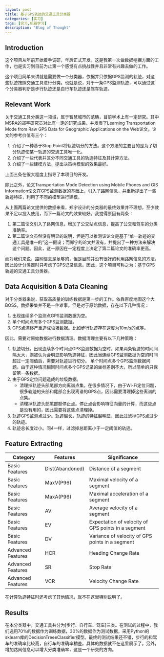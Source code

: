 ```yaml
---
layout: post
title: 基于GPS轨迹的交通工具分类器
categories: [实习]
tags: [实习,机器学习]
description: "Blog of Thought"
---
```


## Introduction
这个项目从年前开始着手调研，年后正式开发。这是我第一次做数据挖掘方面的工作，也是实习到目前为止第一个感觉有点挑战性并且非常有兴趣去做的工作。

这个项目简单来讲就是需要做一个分类器，依据并只依据GPS监测的轨迹，对这些轨迹按照交通工具进行分类。也就是说，对于一条GPS监测轨迹，可以通过这个分类器判断是步行轨迹还是自行车轨迹还是驾车轨迹。

## Relevant Work
关于交通工具分类这一领域，属于智慧城市的范畴，目前学术上有一定研究。其中MSRA的郑宇研究员对此有一定的研究成果，并发表了Learning Transportation Mode from Raw GPS Data for Geographic Applications on the Web论文。论文的参考价值有三个：

1. 介绍了一种基于Stop Point将轨迹切分的方法。这个方法的主要目的是为了切分轨迹使某一轨迹的交通工具唯一化。
2. 介绍了一些代表并区分不同交通工具的轨迹特征及其计算方法。
3. 介绍了一些建模方法，提出决策树模型的效果最好。

上面三条在很大程度上指导了本项目的开发。

除此之外，论文Transportation Mode Detection using Mobile Phones and GIS Information论文在GPS监测数据的基础上，引入了路网信息，并重新提出了一些轨迹特征，利用了不同的模型进行建模。

从上面两篇论文提供的数据来看，郑宇设计的分类器的最终效果并不理想，至少效果不足以投入使用，而下一篇论文的效果较好。我觉得原因有两条：

1. 第二篇论文引入了路网信息，增加了公交站点信息，提高了公交和驾车的分类准确率。
2. 第二篇论文虽然没有明显的说明，但是可以推测该论文是基于“单一轨迹的交通工具是唯一的”这一假设；而郑宇的论文并没有，并提出了一种方法来解决这个问题。因此，这一原因在一定程度上决定了第二篇论文的准确率更高。

而对我们来说，路网信息是足够的，但是目前并没有很好的利用路网信息的方法，因此设计分类器时只考虑了GPS记录信息。因此，这个项目可称之为：基于GPS轨迹的交通工具分类器。

## Data Acquisition & Data Cleaning
对于分类器来说，获取高质量的训练数据是第一步的工作。依靠百度地图这个大BOSS，数据采集并不是一件难事。但是对于原始数据，存在以下几种情况：

1. 出现连续多个监测点GPS监测数据为空。
2. 单个时间点有多个GPS监测数据。
3. GPS点漂移严重造成垃圾数据。比如步行轨迹存在速度为10m/s的点等。

因此，需要对原始数据进行数据清理。数据清理主要有以下几种策略：

1. 轨迹切分。出现连续多个时间点GPS监测数据为空时，如果两条轨迹的时间间隔太大，则被认为会明显影响轨迹特征，因此当连续GPS监测数据为空的时间超过一定阈值后，需要对轨迹进行切分。
单个时间点多个GPS监测数据问题。由于这种情况相同时间点多个GPS记录的坐标差别不大，所以简单的只保留第一条数据。
2. 由于GPS定位问题造成的垃圾数据。
    * 清理掉轨迹头部尾部方向离谱点集。在很多情况下，由于Wi-Fi定位问题，很多轨迹的头部和尾部会出现离谱的GPS点，因此需要清理掉这些离谱的点集。
    * 清理掉轨迹头部尾部额停止点。停止点会影响特征向量的计算，而这些点是没有用的，因此需要将这些点清理掉。
4. 轨迹GPS监测点过少。轨迹越长，轨迹的特征越明显，因此过滤掉GPS点过少的轨迹。
5. 轨迹总长度过小。同4一样，过滤掉总距离小于一定阈值的轨迹。

## Feature Extracting

Category | Features | Significance
--- | --- | ---
Basic Features | Dist(Abandoned) | Distance of a segment
Basic Features | MaxV(P96) | Maximal velocity of a segment
Basic Features | MaxA(P96) | Maximal acceleration of a segment
Basic Features | AV | Average velocity of a segment
Basic Features | EV | Expectation of velocity of GPS points in a segment
Basic Features | DV | Variance of velocity of GPS points in a segment
Advanced Features |	HCR | Heading Change Rate
Advanced Features | SR  | Stop Rate
Advanced Features | VCR | Velocity Change Rate

在计算轨迹特征时还考虑了其他情况，就不在这里特别说明了。

## Results
在本分类器中，交通工具共分为[步行、自行车、驾车]三类。在测试的过程中，我们选用70%的数据作为训练数据，30%的数据作为测试数据，采用Python的sklearn库的DecisionTreeeClassifier模型。最终的测试结果还不错，步行的和驾车的准确率比较高，自行车的准确率稍差。具体的数据就不在这里展示了。另外，增加路网信息可以增大分类准确率，这是一个研究的方向。
